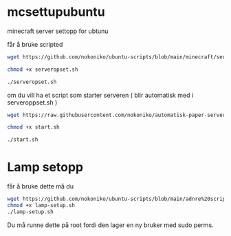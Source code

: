 # mcsettupubuntu
minecraft server settopp for ubtunu

får å bruke scripted

  ```bash
  wget https://github.com/nokoniko/ubuntu-scripts/blob/main/minecraft/serveropset.sh
  ```
  ```bash
  chmod +x serveropset.sh
  ```
  ```bash
  ./serveropset.sh
  ```

om du vill ha et script som starter serveren ( blir automatisk med i serveroppset.sh )

  ```bash
  wget https://raw.githubusercontent.com/nokoniko/automatisk-paper-server-ubuntu/refs/heads/main/start.sh
  ```
  ```bash
  chmod +x start.sh
  ```
  ```bash
  ./start.sh
  ```

# Lamp setopp

får å bruke dette må du 
```sh
wget https://github.com/nokoniko/ubuntu-scripts/blob/main/adnre%20scripts/lamp-setup.sh
chmod +x lamp-setup.sh
./lamp-setup.sh
```
Du må runne dette på root fordi den lager en ny bruker med sudo perms.

